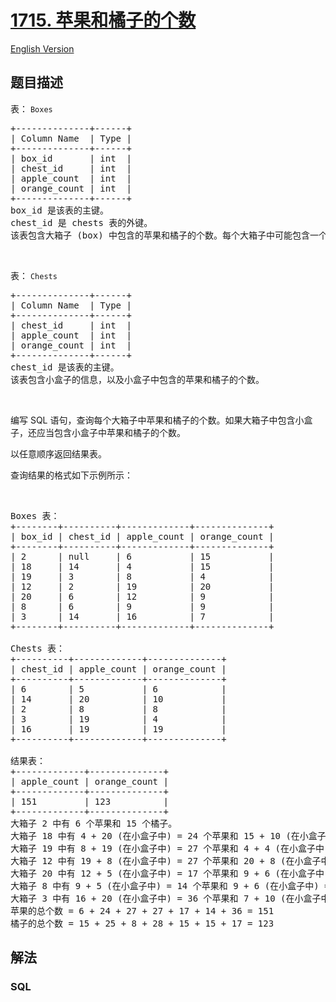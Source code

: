 # [1715. 苹果和橘子的个数](https://leetcode-cn.com/problems/count-apples-and-oranges)

[English Version](/solution/1700-1799/1715.Count%20Apples%20and%20Oranges/README_EN.md)

## 题目描述

<!-- 这里写题目描述 -->

<p>表： <code>Boxes</code></p>

<pre>+--------------+------+
| Column Name  | Type |
+--------------+------+
| box_id       | int  |
| chest_id     | int  |
| apple_count  | int  |
| orange_count | int  |
+--------------+------+
box_id 是该表的主键。
chest_id 是 chests 表的外键。
该表包含大箱子 (box) 中包含的苹果和橘子的个数。每个大箱子中可能包含一个小盒子 (chest) ，小盒子中也包含若干苹果和橘子。</pre>

<p> </p>

<p>表： <code>Chests</code></p>

<pre>+--------------+------+
| Column Name  | Type |
+--------------+------+
| chest_id     | int  |
| apple_count  | int  |
| orange_count | int  |
+--------------+------+
chest_id 是该表的主键。
该表包含小盒子的信息，以及小盒子中包含的苹果和橘子的个数。</pre>

<p> </p>

<p>编写 SQL 语句，查询每个大箱子中苹果和橘子的个数。如果大箱子中包含小盒子，还应当包含小盒子中苹果和橘子的个数。</p>

<p>以任意顺序返回结果表。</p>

<p>查询结果的格式如下示例所示：</p>

<p> </p>

<pre>Boxes 表：
+--------+----------+-------------+--------------+
| box_id | chest_id | apple_count | orange_count |
+--------+----------+-------------+--------------+
| 2      | null     | 6           | 15           |
| 18     | 14       | 4           | 15           |
| 19     | 3        | 8           | 4            |
| 12     | 2        | 19          | 20           |
| 20     | 6        | 12          | 9            |
| 8      | 6        | 9           | 9            |
| 3      | 14       | 16          | 7            |
+--------+----------+-------------+--------------+

Chests 表：
+----------+-------------+--------------+
| chest_id | apple_count | orange_count |
+----------+-------------+--------------+
| 6        | 5           | 6            |
| 14       | 20          | 10           |
| 2        | 8           | 8            |
| 3        | 19          | 4            |
| 16       | 19          | 19           |
+----------+-------------+--------------+

结果表：
+-------------+--------------+
| apple_count | orange_count |
+-------------+--------------+
| 151         | 123          |
+-------------+--------------+
大箱子 2 中有 6 个苹果和 15 个橘子。
大箱子 18 中有 4 + 20 (在小盒子中) = 24 个苹果和 15 + 10 (在小盒子中) = 25 个橘子。
大箱子 19 中有 8 + 19 (在小盒子中) = 27 个苹果和 4 + 4 (在小盒子中) = 8 个橘子。
大箱子 12 中有 19 + 8 (在小盒子中) = 27 个苹果和 20 + 8 (在小盒子中) = 28 个橘子。
大箱子 20 中有 12 + 5 (在小盒子中) = 17 个苹果和 9 + 6 (在小盒子中) = 15 个橘子。
大箱子 8 中有 9 + 5 (在小盒子中) = 14 个苹果和 9 + 6 (在小盒子中) = 15 个橘子。
大箱子 3 中有 16 + 20 (在小盒子中) = 36 个苹果和 7 + 10 (在小盒子中) = 17 个橘子。
苹果的总个数 = 6 + 24 + 27 + 27 + 17 + 14 + 36 = 151
橘子的总个数 = 15 + 25 + 8 + 28 + 15 + 15 + 17 = 123
</pre>


## 解法

<!-- 这里可写通用的实现逻辑 -->

<!-- tabs:start -->

### **SQL**

```sql

```

<!-- tabs:end -->